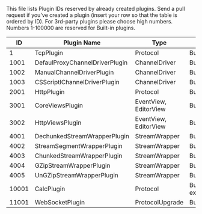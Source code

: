 ﻿This file lists Plugin IDs reserved by already created plugins.
Send a pull request if you've created a plugin (insert your row so that the table is ordered by ID).
For 3rd-party plugins please choose high numbers. Numbers 1-100000 are reserved for Built-in plugins.

|			ID			|				Plugin Name				|		   Type			|				Link				|
|-----------------------|---------------------------------------|-----------------------|-----------------------------------|
| 1						| TcpPlugin								| Protocol				| Built-in							|
| 1001					| DefaulProxyChannelDriverPlugin		| ChannelDriver			| Built-in							|
| 1002					| ManualChannelDriverPlugin				| ChannelDriver			| Built-in							|
| 1003					| CSScriptlChannelDriverPlugin			| ChannelDriver			| Built-in							|
| 2001					| HttpPlugin							| Protocol				| Built-in							|
| 3001					| CoreViewsPlugin						| EventView, EditorView | Built-in							|
| 3002					| HttpViewsPlugin						| EventView, EditorView | Built-in							|
| 4001					| DechunkedStreamWrapperPlugin			| StreamWrapper			| Built-in							|
| 4002					| StreamSegmentWrapperPlugin			| StreamWrapper			| Built-in							|
| 4003					| ChunkedStreamWrapperPlugin			| StreamWrapper			| Built-in							|
| 4004					| GZipStreamWrapperPlugin				| StreamWrapper			| Built-in							|
| 4005					| UnGZipStreamWrapperPlugin				| StreamWrapper			| Built-in							|
| 10001					| CalcPlugin							| Protocol				| Built-in-examples					|
| 11001					| WebSocketPlugin						| ProtocolUpgrade		| Built-in							|